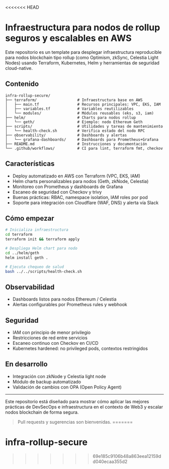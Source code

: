 <<<<<<< HEAD
# Infraestructura para nodos de rollup seguros y escalables en AWS

Este repositorio es un template para desplegar infraestructura reproducible para nodos blockchain tipo rollup (como Optimism, zkSync, Celestia Light Nodes) usando Terraform, Kubernetes, Helm y herramientas de seguridad cloud-native.

## Contenido

```
infra-rollup-secure/
├── terraform/                  # Infraestructura base en AWS
│   ├── main.tf                 # Recursos principales: VPC, EKS, IAM
│   ├── variables.tf            # Variables reutilizables
│   └── modules/                # Módulos reusables (eks, s3, iam)
├── helm/                       # Charts para nodos rollup
│   └── geth/                   # Ejemplo: nodo Ethereum Geth
├── scripts/                    # Utilidades y tareas de mantenimiento
│   └── health-check.sh         # Verifica estado del nodo RPC
├── observability/              # Dashboards y alertas
│   └── grafana-dashboards/     # Dashboards para Prometheus+Grafana
├── README.md                   # Instrucciones y documentación
└── .github/workflows/          # CI para lint, terraform fmt, checkov
```

## Características

- Deploy automatizado en AWS con Terraform (VPC, EKS, IAM)
- Helm charts personalizables para nodos (Geth, zkNode, Celestia)
- Monitoreo con Prometheus y dashboards de Grafana
- Escaneo de seguridad con Checkov y trivy
- Buenas prácticas: RBAC, namespace isolation, IAM roles por pod
- Soporte para integración con Cloudflare (WAF, DNS) y alerta vía Slack

## Cómo empezar

```bash
# Inicializa infraestructura
cd terraform
terraform init && terraform apply

# Despliega Helm chart para nodo
cd ../helm/geth
helm install geth .

# Ejecuta chequeo de salud
bash ../../scripts/health-check.sh
```

## Observabilidad
- Dashboards listos para nodos Ethereum / Celestia
- Alertas configurables por Prometheus rules y webhook

## Seguridad
- IAM con principio de menor privilegio
- Restricciones de red entre servicios
- Escaneo continuo con Checkov en CI/CD
- Kubernetes hardened: no privileged pods, contextos restringidos

## En desarrollo
- Integración con zkNode y Celestia light node
- Módulo de backup automatizado
- Validación de cambios con OPA (Open Policy Agent)

---

Este repositorio está diseñado para mostrar cómo aplicar las mejores prácticas de DevSecOps e infraestructura en el contexto de Web3 y escalar nodos blockchain de forma segura.

> Pull requests y sugerencias son bienvenidas.
=======
# infra-rollup-secure
>>>>>>> 69e185c9106b48a863eea12159dd040ecaa355d2
